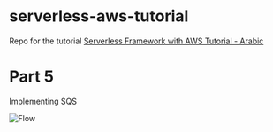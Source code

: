 # serverless-aws-tutorial

Repo for the tutorial [Serverless Framework with AWS Tutorial - Arabic ](https://youtube.com/c/khalidelshafie)

# Part 5

Implementing SQS

![Flow](https://raw.githubusercontent.com/abolkog/serverless-aws-tutorial/master/imgs/sls-tut-part5.png)
